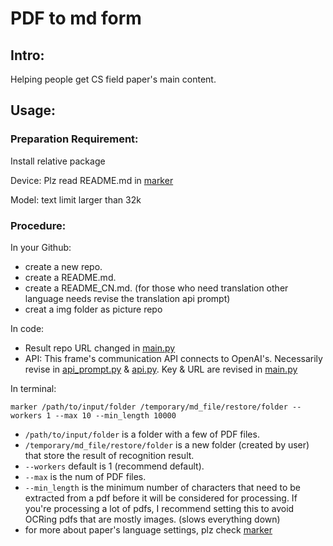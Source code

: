 # PDF to md form
## Intro:
Helping people get CS field paper's main content.

## Usage:

### Preparation Requirement:
Install relative package

Device: Plz read README.md in [marker](https://github.com/VikParuchuri/marker)

Model: text limit larger than 32k

### Procedure:
In your Github:
- create a new repo.
- create a README.md.
- create a README_CN.md. (for those who need translation other language needs revise the translation api prompt)
- creat a img folder as picture repo

In code:
- Result repo URL changed in [main.py](green_work/main.py)
- API: This frame's communication API connects to OpenAI's. Necessarily revise in [api_prompt.py](green_work/main_struct/api_prompt/api_prompt.py) & [api.py](green_work/translation/api.py). Key & URL are revised in [main.py](green_work/main.py)

In terminal:
```shell
marker /path/to/input/folder /temporary/md_file/restore/folder --workers 1 --max 10 --min_length 10000
```
- `/path/to/input/folder` is a folder with a few of PDF files.
- `/temporary/md_file/restore/folder` is a new folder (created by user) that store the result of recognition result.
- `--workers` default is 1 (recommend default).
- `--max` is the num of PDF files.
- `--min_length` is the minimum number of characters that need to be extracted from a pdf before it will be considered for processing.  If you're processing a lot of pdfs, I recommend setting this to avoid OCRing pdfs that are mostly images. (slows everything down)
- for more about paper's language settings, plz check [marker](https://github.com/VikParuchuri/marker)
